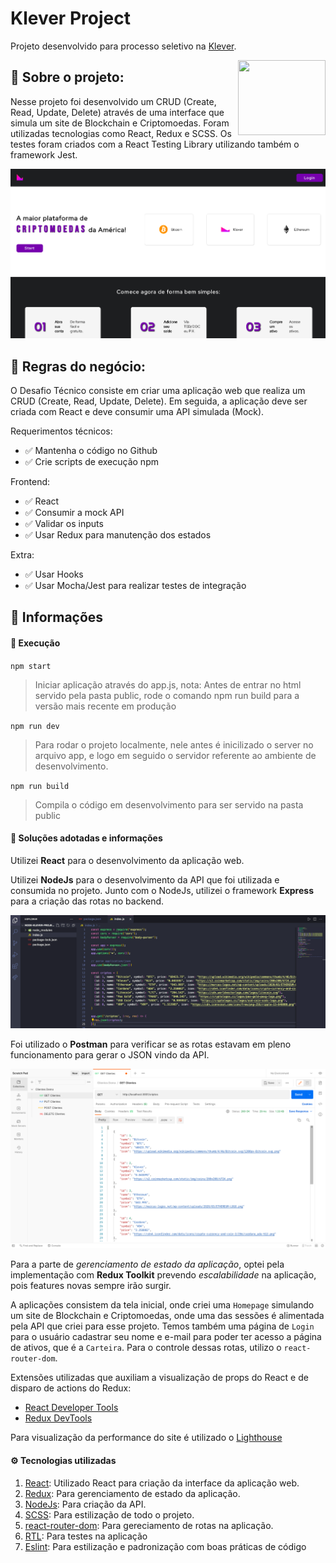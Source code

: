# Klever Project

Projeto desenvolvido para processo seletivo na [Klever](https://klever.io).

<img height="120px" width="140px" align="right" src="https://play-lh.googleusercontent.com/R-xF1HmwvKIk7GjhViSnQ6sdrepj7LXBqtTqolfiBiQA2bkR9rrjpl5QEveM23J2vW8" />

## :bookmark_tabs: Sobre o projeto:

Nesse projeto foi desenvolvido um CRUD (Create, Read, Update, Delete) através de uma interface que simula um site de Blockchain e Criptomoedas. Foram utilizadas tecnologias como React, Redux e SCSS.
Os testes foram criados com a React Testing Library utilizando também o framework Jest.

![Logo Klever](assets/homepage1.png)

## :scroll: Regras do negócio:

O Desafio Técnico consiste em criar uma aplicação web que realiza um CRUD (Create, Read, Update, Delete).
Em seguida, a aplicação deve ser criada com React e deve consumir uma API simulada (Mock).

Requerimentos técnicos:
- :white_check_mark: Mantenha o código no Github
- :white_check_mark: Crie scripts de execução npm

Frontend:
- :white_check_mark: React
- :white_check_mark: Consumir a mock API
- :white_check_mark: Validar os inputs
- :white_check_mark: Usar Redux para manutenção dos estados

Extra:
- :white_check_mark: Usar Hooks
- :white_check_mark: Usar Mocha/Jest para realizar testes de integração

## :open_book: Informações

#### :rocket: Execução

`npm start`
> Iniciar aplicação através do app.js, nota: Antes de entrar no html servido pela pasta public, rode o comando npm run build para a versão mais recente em produção 

`npm run dev`
> Para rodar o projeto localmente, nele antes é inicilizado o server no arquivo app, e logo em seguido o servidor referente ao ambiente de desenvolvimento.

`npm run build`
> Compila o código em desenvolvimento para ser servido na pasta public

#### 📓 Soluções adotadas e informações

Utilizei **React** para o desenvolvimento da aplicação web.

Utilizei **NodeJs** para o desenvolvimento da API que foi utilizada e consumida no projeto. Junto com o NodeJs, utilizei o framework **Express** para a criação das rotas no backend.

![NodeJs](assets/api-nodejs.png)

Foi utilizado o **Postman** para verificar se as rotas estavam em pleno funcionamento para gerar o JSON vindo da API.

![Postman](assets/api-postman.png)

Para a parte de _gerenciamento de estado da aplicação_, optei pela implementação com **Redux Toolkit** prevendo _escalabilidade_ na aplicação, pois features novas sempre irão surgir.

A aplicações consistem da tela inicial, onde criei uma `Homepage` simulando um site de Blockchain e Criptomoedas, onde uma das sessões é alimentada pela API que criei para esse projeto. Temos também uma página de `Login` para o usuário cadastrar seu nome e e-mail para poder ter acesso a página de ativos, que é a `Carteira`. Para o controle dessas rotas, utilizo o `react-router-dom`.

Extensões utilizadas que auxiliam a visualização de props do React e de disparo de actions do Redux:

- [React Developer Tools](https://chrome.google.com/webstore/detail/react-developer-tools/fmkadmapgofadopljbjfkapdkoienihi)
- [Redux DevTools](https://chrome.google.com/webstore/detail/redux-devtools/lmhkpmbekcpmknklioeibfkpmmfibljd?hl=pt-BR)

Para visualização da performance do site é utilizado o [Lighthouse](https://developers.google.com/web/tools/lighthouse?hl=pt-br)

#### :gear: Tecnologias utilizadas

1. [React](https://pt-br.reactjs.org/): Utilizado React para criação da interface da aplicação web.
1. [Redux](https://redux.js.org/): Para gerenciamento de estado da aplicação.
2. [NodeJs](https://nodejs.org/en/): Para criação da API.
3. [SCSS](https://sass-lang.com/): Para estilização de todo o projeto.
6. [react-router-dom](https://reactrouter.com/web/api/): Para gereciamento de rotas na aplicação.
7. [RTL](https://testing-library.com/docs/react-testing-library/intro/): Para testes na aplicação
8. [Eslint](https://eslint.org/): Para estilização e padronização com boas práticas de código

